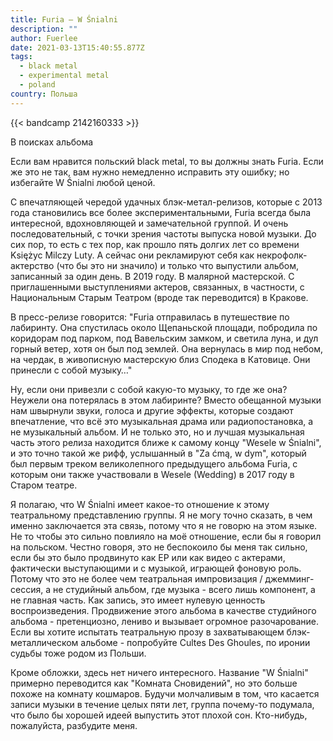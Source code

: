 ```yaml
---
title: Furia — W Śnialni
description: ""
author: Fuerlee
date: 2021-03-13T15:40:55.877Z
tags:
  - black metal
  - experimental metal
  - poland
country: Польша
---
```

{{< bandcamp 2142160333 >}}

В поисках альбома

Если вам нравится польский black metal, то вы должны знать Furia. Если же это не так, вам нужно немедленно исправить эту ошибку; но избегайте W Śnialni любой ценой.

С впечатляющей чередой удачных блэк-метал-релизов, которые с 2013 года становились все более экспериментальными, Furia всегда была интересной, вдохновляющей и замечательной группой. И очень последовательный, с точки зрения частоты выпуска новой музыки. До сих пор, то есть с тех пор, как прошло пять долгих лет со времени Księżyc Milczy Luty. А сейчас они рекламируют себя как некрофолк-актерство (что бы это ни значило) и только что выпустили альбом, записанный за один день. В 2019 году. В малярной мастерской. С приглашенными выступлениями актеров, связанных, в частности, с Национальным Старым Театром (вроде так переводится) в Кракове.

В пресс-релизе говорится: "Furia отправилась в путешествие по лабиринту. Она спустилась около Щепаньской площади, побродила по коридорам под парком, под Вавельским замком, и светила луна, и дул горный ветер, хотя он был под землей. Она вернулась в мир под небом, на чердак, в живописную мастерскую близ Сподека в Катовице. Они принесли с собой музыку…"

Ну, если они привезли с собой какую-то музыку, то где же она? Неужели она потерялась в этом лабиринте? Вместо обещанной музыки нам швырнули звуки, голоса и другие эффекты, которые создают впечатление, что всё это музыкальная драма или радиопостановка, а не музыкальный альбом. И не только это, но и лучшая музыкальная часть этого релиза находится ближе к самому концу "Wesele w Śnialni", и это точно такой же рифф, услышанный в "Za ćmą, w dym", который был первым треком великолепного предыдущего альбома Furia, с которым они также участвовали в Wesele (Wedding) в 2017 году в Старом театре.

Я полагаю, что W Śnialni имеет какое-то отношение к этому театральному представлению группы. Я не могу точно сказать, в чем именно заключается эта связь, потому что я не говорю на этом языке. Не то чтобы это сильно повлияло на моё отношение, если бы я говорил на польском. Честно говоря, это не беспокоило бы меня так сильно, если бы это было продвинуто как EP или как видео с актерами, фактически выступающими и с музыкой, играющей фоновую роль. Потому что это не более чем театральная импровизация / джемминг-сессия, а не студийный альбом, где музыка - всего лишь компонент, а не главная часть. Как запись, это имеет нулевую ценность воспроизведения. Продвижение этого альбома в качестве студийного альбома - претенциозно, лениво и вызывает огромное разочарование. Если вы хотите испытать театральную прозу в захватывающем блэк-металлическом альбоме - попробуйте Cultes Des Ghoules, по иронии судьбы тоже родом из Польши.

Кроме обложки, здесь нет ничего интересного. Название "W Śnialni" примерно переводится как "Комната Сновидений", но это больше похоже на комнату кошмаров. Будучи молчаливым в том, что касается записи музыки в течение целых пяти лет, группа почему-то подумала, что было бы хорошей идеей выпустить этот плохой сон. Кто-нибудь, пожалуйста, разбудите меня. 